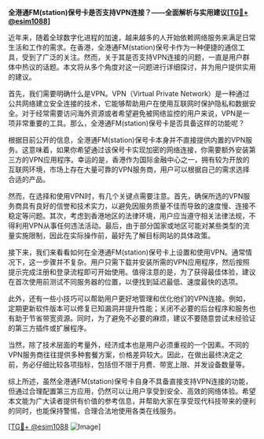 **全港通FM(station)保号卡是否支持VPN连接？——全面解析与实用建议[[TG💪+ @esim1088](https://t.me/s/esim1088)]**

近年来，随着全球数字化进程的加速，越来越多的人开始依赖网络服务来满足日常生活和工作的需求。在香港，全港通FM(station)保号卡作为一种便捷的通信工具，受到了广泛的关注。然而，关于其是否支持VPN连接的问题，一直是用户群体中热议的话题。本文将从多个角度对这一问题进行详细探讨，并为用户提供实用的建议。

首先，我们需要明确什么是VPN。VPN（Virtual Private Network）是一种通过公共网络建立安全连接的技术，它能够帮助用户在使用互联网时保护隐私和数据安全。对于经常需要访问海外资源或者希望避免被网络监控的用户来说，VPN是一项非常重要的工具。那么，全港通FM(station)保号卡是否具备这样的功能呢？

根据目前公开的信息，全港通FM(station)保号卡本身并不直接提供内置的VPN服务。这意味着，如果你希望通过该保号卡实现加密的网络连接，你需要额外安装第三方的VPN应用程序。幸运的是，香港作为国际金融中心之一，拥有较为开放的互联网环境，市场上存在大量可靠的VPN服务商，用户可以根据自己的需求选择合适的产品。

然而，在选择和使用VPN时，有几个关键点需要注意。首先，确保所选的VPN服务商具有良好的信誉和技术实力，以避免因服务质量不佳而导致的速度慢、连接不稳定等问题。其次，考虑到香港地区的法律环境，用户应当遵守相关法律法规，不得利用VPN从事任何违法活动。最后，由于部分国家或地区可能对某些类型的流量实施限制，因此在实际操作前，最好先了解目标网站的具体政策。

接下来，我们来看看如何在全港通FM(station)保号卡上设置和使用VPN。通常情况下，这一步骤并不复杂。用户只需下载并安装所需的VPN应用程序，然后按照提示完成注册和登录流程即可开始使用。值得注意的是，为了获得最佳体验，建议在首次使用前测试不同服务器的位置，以便找到延迟最低、速度最快的选项。

此外，还有一些小技巧可以帮助用户更好地管理和优化他们的VPN连接。例如，定期更新软件版本可以修复已知漏洞并提升性能；关闭不必要的后台程序和服务也有助于节省带宽资源。同时，为了避免不必要的麻烦，建议不要随意尝试未经验证的第三方插件或扩展程序。

当然，除了技术层面的考量外，经济成本也是用户必须重视的一个因素。不同的VPN服务商往往提供多种套餐方案，价格差异较大。因此，在做出最终决定之前，务必仔细比较各项指标，包括但不限于月费、带宽上限、并发设备数量等。

综上所述，虽然全港通FM(station)保号卡自身不具备直接支持VPN连接的功能，但通过合理配置第三方应用，仍然可以让用户享受到安全、高效的网络体验。希望本文能为广大读者提供有价值的参考信息，并帮助大家在享受现代科技带来的便利的同时，也能保持警惕，合理合法地使用各类在线服务。

[[TG💪+ @esim1088](https://t.me/s/esim1088) ![Image](https://i.postimg.cc/4NQfJmqS/Snipaste-2025-05-13-00-14-12.png)]